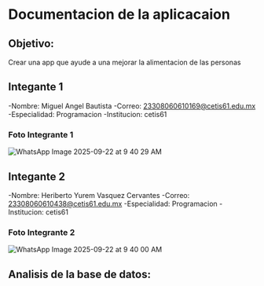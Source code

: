 # Documentacion de la aplicacaion 

## Objetivo:
  Crear una app que ayude a una mejorar la alimentacion de las personas

## Integante 1 
 -Nombre: Miguel Angel Bautista
 -Correo:   23308060610169@cetis61.edu.mx
 -Especialidad: Programacion
 -Institucion: cetis61

### Foto Integrante 1
![WhatsApp Image 2025-09-22 at 9 40 29 AM](https://github.com/user-attachments/assets/5b935e69-2b4e-4168-a3c8-00a4869223d0)

## Integante 2 
 -Nombre: Heriberto Yurem Vasquez   Cervantes
 -Correo:  23308060610438@cetis61.edu.mx
 -Especialidad: Programacion
 -Institucion: cetis61

### Foto Integrante 2
![WhatsApp Image 2025-09-22 at 9 40 00 AM](https://github.com/user-attachments/assets/562514e4-caab-42c8-a474-acf32b2de822)

## Analisis de la base de datos:
